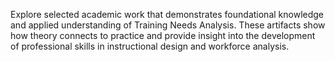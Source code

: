Explore selected academic work that demonstrates foundational knowledge and applied understanding of Training Needs Analysis. These artifacts show how theory connects to practice and provide insight into the development of professional skills in instructional design and workforce analysis.

